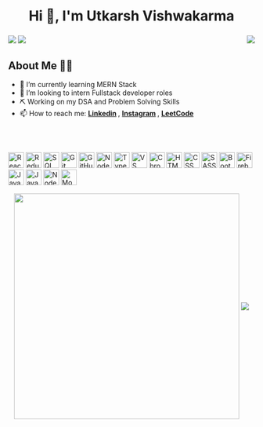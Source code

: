 <h1 align="center">Hi 👋, I'm Utkarsh Vishwakarma</h1>
<h3 align="center"></h3>
 <a href="https://www.linkedin.com/in/utkarsh-vishwa/" target="_blank"><img src="https://img.shields.io/badge/linkedin-%230077B5.svg?&style=for-the-badge&logo=linkedin&logoColor=white" /></a>
  <a href="https://instagram.com/utqrsh.exe" target="_blank"><img src="https://img.shields.io/badge/instagram-%23E4405F.svg?&style=for-the-badge&logo=instagram&logoColor=white"></a>
<!--   <a href="https://snehil.dev"  target="_blank"><img src="portfolio.svg"></a>
  <img src="https://badges.pufler.dev/visits/SneakySensei/SneakySensei?style=for-the-badge" /> -->

<img align="right" src="https://github-readme-streak-stats.herokuapp.com/?user=utqrsh04&theme=dark" />

## About Me 👨‍🎓
- 🌱 I’m currently learning MERN Stack
- 👯 I’m looking to intern Fullstack developer roles
- ⛏️ Working on my DSA and Problem Solving Skills
- 📫 How to reach me: <strong> <a href="https://www.linkedin.com/in/utkarsh-vishwa/">Linkedin</a> </strong>, <strong> <a href="https://www.instagram.com/utqrsh.exe/">Instagram</a> </strong>, <strong> <a href="https://leetcode.com/utqrsh04/">LeetCode</a> </strong> 


<br><br><br>
<img src="https://snehil.dev/images/svg/react.svg" title="ReactJs" height="32" width="32" />
<img src="https://cdn.worldvectorlogo.com/logos/redux.svg" title="Redux" height="32" width="32" />
<img src="https://snehil.dev/images/svg/sql.svg" title="SQL" height="32" width="32" />
<img src="https://snehil.dev/images/svg/git.svg" title="Git" height="32" width="32" />
<img src="https://snehil.dev/images/svg/github.svg" title="GitHub" height="32" width="32" />
<img src="https://snehil.dev/images/svg/nodejs.svg" title="Nodejs" height="32" width="32" />
<img src="https://snehil.dev/images/svg/typescript.svg" title="TypeScript" height="32" width="32" />
<img src="https://snehil.dev/images/svg/vscode.svg" title="VS Code" height="32" width="32" />
<img src="https://snehil.dev/images/svg/chrome.svg" title="Chrome Dev Tools" height="32" width="32" />
<img src="https://snehil.dev/images/svg/html.svg" title="HTML" height="32" width="32" />
<img src="https://snehil.dev/images/svg/css.svg" title="CSS" height="32" width="32" />
<img src="https://snehil.dev/images/svg/sass.svg" title="SASS" height="32" width="32" />
<img src="https://snehil.dev/images/svg/bootstrap.svg" title="Bootstrap" height="32" width="32" />
<img src="https://snehil.dev/images/svg/firebase.svg" title="Firebase" height="32" width="32" />
<img src="https://snehil.dev/images/svg/javascript.svg" title="JavaScript" height="32" width="32" />
<img src="https://img.icons8.com/color/2x/java-coffee-cup-logo.png" title="Java" width="32" height="32"/>
<img src="https://snehil.dev/images/svg/nodejs.svg" title="Node.js" height="32" width="32" />
<img src="https://snehil.dev/images/svg/mongo.svg" title="MongoDB" height="32" width="32" />
<br>

<p align="center">
  <img align="center" src="https://github-readme-stats.vercel.app/api?username=utqrsh04&theme=tokyonight&count_private=true&include_all_commits=true&show_icons=true&custom_title=%23%20GitHub%20Stats%20%E2%9C%85" width="460" />
  <img align="center" src="https://github-readme-stats.vercel.app/api/top-langs/?username=utqrsh04&theme=tokyonight&layout=compact&langs_count=10&custom_title=%23%20Most%20Used%20Languages%20%F0%9F%91%A8%F0%9F%8F%BD%E2%80%8D%F0%9F%92%BB" />
</p>
